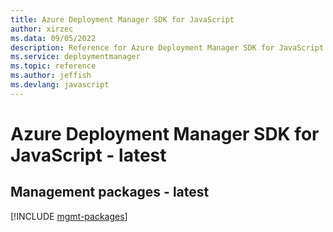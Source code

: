 ```yaml
---
title: Azure Deployment Manager SDK for JavaScript
author: xirzec
ms.data: 09/05/2022
description: Reference for Azure Deployment Manager SDK for JavaScript
ms.service: deploymentmanager
ms.topic: reference
ms.author: jeffish
ms.devlang: javascript
---
```

# Azure Deployment Manager SDK for JavaScript - latest

## Management packages - latest
[!INCLUDE [mgmt-packages](deployment-manager-mgmt-index.md)]